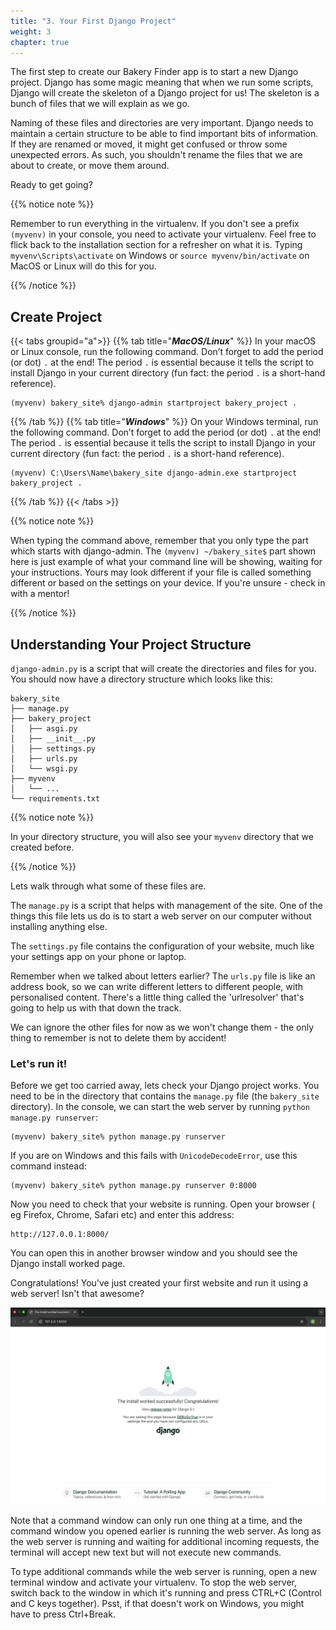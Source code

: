 ```yaml
---
title: "3. Your First Django Project"
weight: 3
chapter: true
---
```


The first step to create our Bakery Finder app is to start a new Django project. Django has some magic meaning that when we run some scripts, Django will create the skeleton of a Django project for us! The skeleton is a bunch of files that we will explain as we go.

Naming of these files and directories are very important. Django needs to maintain a certain structure to be able to find important bits of information. If they are renamed or moved, it might get confused or throw some unexpected errors. As such, you shouldn't rename the files that we are about to create, or move them around.

Ready to get going?


{{% notice note %}}

Remember to run everything in the virtualenv. If you don't see a prefix `(myvenv)` in your console, you need to activate your virtualenv. Feel free to flick back to the installation section for a refresher on what it is. Typing `myvenv\Scripts\activate` on Windows or
`source myvenv/bin/activate` on MacOS or Linux will do this for you.

{{% /notice %}}

## Create Project

{{< tabs groupid="a">}}
{{% tab title="_**MacOS/Linux**_" %}}
In your macOS or Linux console, run the following command. Don’t forget to add the period (or dot) `.` at the end! The period `.` is essential because it tells the script to install Django in your current directory (fun fact: the period `.` is a short-hand reference).

```
(myvenv) bakery_site% django-admin startproject bakery_project .
```
{{% /tab %}}
{{% tab title="_**Windows**_" %}}
On your Windows terminal, run the following command. Don’t forget to add the period (or dot) `.` at the end! The period `.` is essential because it tells the script to install Django in your current directory (fun fact: the period `.` is a short-hand reference).

```
(myvenv) C:\Users\Name\bakery_site django-admin.exe startproject bakery_project .
```
{{% /tab %}}
{{< /tabs >}}

{{% notice note %}}

When typing the command above, remember that you only type the part which starts with django-admin. The `(myvenv) ~/bakery_site$` part shown here is just example of what your command line will be showing, waiting for your instructions. Yours may look different if your file is called something different or based on the settings on your device. If you're unsure - check in with a mentor!

{{% /notice %}}

## Understanding Your Project Structure


`django-admin.py` is a script that will create the directories and files for you. You should now have a directory structure which looks like this:

```
bakery_site
├── manage.py
├── bakery_project
│   ├── asgi.py
│   ├── __init__.py
│   ├── settings.py
│   ├── urls.py
│   └── wsgi.py
├── myvenv
│   └── ...
└── requirements.txt
```


{{% notice note %}}

In your directory structure, you will also see your `myvenv` directory that we created before.

{{% /notice %}}

Lets walk through what some of these files are.

The `manage.py` is a script that helps with management of the site. One of the things this file lets us do is to start a web server on our computer without installing anything else.

The `settings.py` file contains the configuration of your website, much like your settings app on your phone or laptop.

Remember when we talked about letters earlier? The `urls.py` file is like an address book, so we can write different letters to different people, with personalised content. There's a little thing called the 'urlresolver' that's going to help us with that down the track.

We can ignore the other files for now as we won't change them - the only thing to remember is not to delete them by accident!

### Let's run it!

Before we get too carried away, lets check your Django project works. You need to be in the directory that contains the `manage.py` file (the `bakery_site` directory). In the console, we can start the web server by running `python manage.py runserver`:

```
(myvenv) bakery_site% python manage.py runserver
```



If you are on Windows and this fails with `UnicodeDecodeError`, use this command instead:

```
(myvenv) bakery_site% python manage.py runserver 0:8000
```


Now you need to check that your website is running. Open your browser ( eg Firefox, Chrome, Safari etc) and enter this address:

```
http://127.0.0.1:8000/
```

You can open this in another browser window and you should see the Django install worked page.

Congratulations! You've just created your first website and run it using a web server! Isn't that awesome?

![Install worked!](images/install_worked.png)

Note that a command window can only run one thing at a time, and the command window you opened earlier is running the web server. As long as the web server is running and waiting for additional incoming requests, the terminal will accept new text but will not execute new commands.

To type additional commands while the web server is running, open a new terminal window and activate your virtualenv. To stop the web server, switch back to the window in which it's running and press CTRL+C (Control and C keys together). Psst, if that doesn't work on Windows, you might have to press Ctrl+Break.












